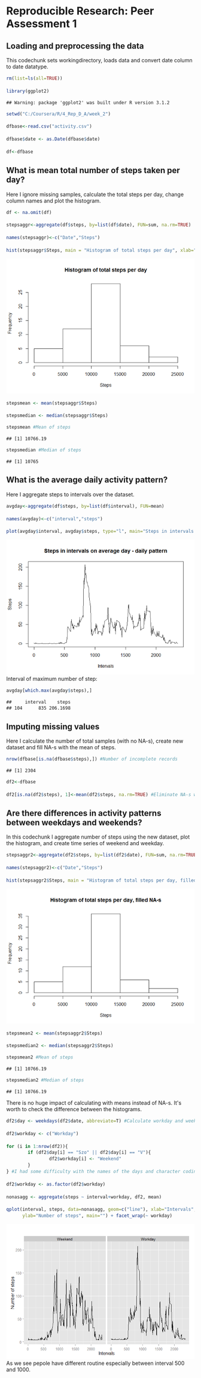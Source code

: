 # Reproducible Research: Peer Assessment 1


## Loading and preprocessing the data
This codechunk sets workingdirectory, loads data and convert date column to date datatype.


```r
rm(list=ls(all=TRUE))

library(ggplot2)
```

```
## Warning: package 'ggplot2' was built under R version 3.1.2
```

```r
setwd("C:/Coursera/R/4_Rep_D_A/week_2")

dfbase<-read.csv("activity.csv")

dfbase$date <- as.Date(dfbase$date)

df<-dfbase
```


## What is mean total number of steps taken per day?
Here I ignore missing samples, calculate the total steps per day, change column names and plot the histogram.

```r
df <- na.omit(df)

stepsaggr<-aggregate(df$steps, by=list(df$date), FUN=sum, na.rm=TRUE)

names(stepsaggr)<-c("Date","Steps")

hist(stepsaggr$Steps, main = "Histogram of total steps per day", xlab="Steps" )
```

![](./PA1_template_files/figure-html/unnamed-chunk-2-1.png) 

```r
stepsmean <- mean(stepsaggr$Steps)

stepsmedian <- median(stepsaggr$Steps)
```

```r
stepsmean #Mean of steps
```

```
## [1] 10766.19
```

```r
stepsmedian #Median of steps
```

```
## [1] 10765
```

## What is the average daily activity pattern?
Here I aggregate steps to intervals over the dataset. 

```r
avgday<-aggregate(df$steps, by=list(df$interval), FUN=mean)

names(avgday)<-c("interval","steps")

plot(avgday$interval, avgday$steps, type="l", main="Steps in intervals on average day - daily pattern", xlab="Intervals", ylab="Steps")
```

![](./PA1_template_files/figure-html/unnamed-chunk-4-1.png) 
Interval of maximum number of step:

```r
avgday[which.max(avgday$steps),] 
```

```
##     interval    steps
## 104      835 206.1698
```




## Imputing missing values
Here I calculate the number of total samples (with no NA-s), create new dataset and fill NA-s with the mean of steps.

```r
nrow(dfbase[is.na(dfbase$steps),]) #Number of incomplete records
```

```
## [1] 2304
```

```r
df2<-dfbase

df2[is.na(df2$steps), 1]<-mean(df2$steps, na.rm=TRUE) #Eliminate NA-s with mean
```



## Are there differences in activity patterns between weekdays and weekends?
In this codechunk I aggregate number of steps using the new dataset, plot the histogram, and create time series of weekend and weekday.

```r
stepsaggr2<-aggregate(df2$steps, by=list(df2$date), FUN=sum, na.rm=TRUE)

names(stepsaggr2)<-c("Date","Steps")

hist(stepsaggr2$Steps, main = "Histogram of total steps per day, filled NA-s", xlab="Steps" )
```

![](./PA1_template_files/figure-html/unnamed-chunk-7-1.png) 

```r
stepsmean2 <- mean(stepsaggr2$Steps)

stepsmedian2 <- median(stepsaggr2$Steps)
```

```r
stepsmean2 #Mean of steps
```

```
## [1] 10766.19
```

```r
stepsmedian2 #Median of steps
```

```
## [1] 10766.19
```
There is no huge impact of calculating with means instead of NA-s. It's worth to check the difference between the histograms.  


```r
df2$day <- weekdays(df2$date, abbreviate=T) #Calculate workday and weekend factors.

df2$workday <- c("Workday")

for (i in 1:nrow(df2)){
        if (df2$day[i] == "Szo" || df2$day[i] == "V"){
                df2$workday[i] <- "Weekend"
        }
} #I had some difficulty with the names of the days and character coding. SInce weekdays() use default language I've used also hungarian words. Sz = Saturday, V = Sunday.   

df2$workday <- as.factor(df2$workday)

nonasagg <- aggregate(steps ~ interval+workday, df2, mean)

qplot(interval, steps, data=nonasagg, geom=c("line"), xlab="Intervals", 
      ylab="Number of steps", main="") + facet_wrap(~ workday)
```

![](./PA1_template_files/figure-html/unnamed-chunk-9-1.png) 
As we see pepole have different routine especially between interval 500 and 1000. 
